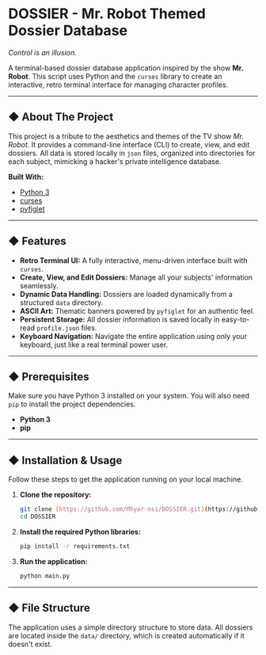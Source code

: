 # DOSSIER - Mr. Robot Themed Dossier Database

*Control is an illusion.*

A terminal-based dossier database application inspired by the show **Mr. Robot**. This script uses Python and the `curses` library to create an interactive, retro terminal interface for managing character profiles.

---

## ◆ About The Project

This project is a tribute to the aesthetics and themes of the TV show *Mr. Robot*. It provides a command-line interface (CLI) to create, view, and edit dossiers. All data is stored locally in `json` files, organized into directories for each subject, mimicking a hacker's private intelligence database.

**Built With:**
* [Python 3](https://www.python.org/)
* [curses](https://docs.python.org/3/howto/curses.html)
* [pyfiglet](https://github.com/pwaller/pyfiglet)

---

## ◆ Features

* **Retro Terminal UI:** A fully interactive, menu-driven interface built with `curses`.
* **Create, View, and Edit Dossiers:** Manage all your subjects' information seamlessly.
* **Dynamic Data Handling:** Dossiers are loaded dynamically from a structured `data` directory.
* **ASCII Art:** Thematic banners powered by `pyfiglet` for an authentic feel.
* **Persistent Storage:** All dossier information is saved locally in easy-to-read `profile.json` files.
* **Keyboard Navigation:** Navigate the entire application using only your keyboard, just like a real terminal power user.

---

## ◆ Prerequisites

Make sure you have Python 3 installed on your system. You will also need `pip` to install the project dependencies.

* **Python 3**
* **pip**

---

## ◆ Installation & Usage

Follow these steps to get the application running on your local machine.

1.  **Clone the repository:**
    ```sh
    git clone [https://github.com/Mhyar-nsi/DOSSIER.git](https://github.com/Mhyar-nsi/DOSSIER.git)
    cd DOSSIER
    ```

2.  **Install the required Python libraries:**
    ```sh
    pip install -r requirements.txt
    ```

3.  **Run the application:**
    ```sh
    python main.py
    ```

---

## ◆ File Structure

The application uses a simple directory structure to store data. All dossiers are located inside the `data/` directory, which is created automatically if it doesn't exist.